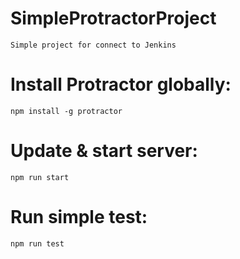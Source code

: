 # SimpleProtractorProject
```
Simple project for connect to Jenkins
```
# Install Protractor globally:
````
npm install -g protractor
````
# Update & start server:
````
npm run start
````
# Run simple test:
````
npm run test
````
